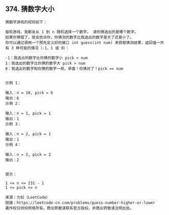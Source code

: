 ## 374. 猜数字大小


>
    猜数字游戏的规则如下：
    
    每轮游戏，我都会从 1 到 n 随机选择一个数字。 请你猜选出的是哪个数字。
    如果你猜错了，我会告诉你，你猜测的数字比我选出的数字是大了还是小了。
    你可以通过调用一个预先定义好的接口 int guess(int num) 来获取猜测结果，返回值一共有 3 种可能的情况（-1，1 或 0）：
    
    -1：我选出的数字比你猜的数字小 pick < num
    1：我选出的数字比你猜的数字大 pick > num
    0：我选出的数字和你猜的数字一样。恭喜！你猜对了！pick == num
     
    
    示例 1：
    
    输入：n = 10, pick = 6
    输出：6
    示例 2：
    
    输入：n = 1, pick = 1
    输出：1
    示例 3：
    
    输入：n = 2, pick = 1
    输出：1
    示例 4：
    
    输入：n = 2, pick = 2
    输出：2
     
    
    提示：
    
    1 <= n <= 231 - 1
    1 <= pick <= n
    
    来源：力扣（LeetCode）
    链接：https://leetcode-cn.com/problems/guess-number-higher-or-lower
    著作权归领扣网络所有。商业转载请联系官方授权，非商业转载请注明出处。
>